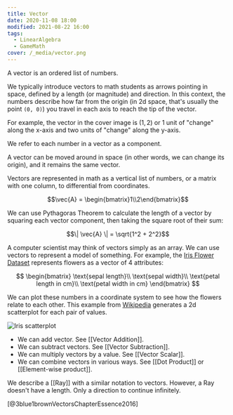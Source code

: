 ```yaml
---
title: Vector
date: 2020-11-08 18:00
modified: 2021-08-22 16:00
tags: 
  - LinearAlgebra 
  - GameMath
cover: /_media/vector.png
---
```


A vector is an ordered list of numbers.

We typically introduce vectors to math students as arrows pointing in space, defined by a length (or magnitude) and direction. In this context, the numbers describe how far from the origin (in 2d space, that's usually the point `(0, 0)`) you travel in each axis to reach the tip of the vector.

For example, the vector in the cover image is $(1, 2)$ or 1 unit of "change" along the x-axis and two units of "change" along the y-axis.

We refer to each number in a vector as a component.

A vector can be moved around in space (in other words, we can change its origin), and it remains the same vector.

Vectors are represented in math as a vertical list of numbers, or a matrix with one column, to differential from coordinates.

$$\vec{A} = \begin{bmatrix}1\\2\end{bmatrix}$$

We can use Pythagoras Theorem to calculate the length of a vector by squaring each vector component, then taking the square root of their sum:

$$\| \vec{A} \| = \sqrt{1^2 + 2^2}$$

A computer scientist may think of vectors simply as an array. We can use vectors to represent a model of something. For example, the [Iris Flower Dataset](https://archive.ics.uci.edu/ml/datasets/iris) represents flowers as a vector of 4 attributes:

$$
\begin{bmatrix}
\text{sepal length}\\
\text{sepal width}\\
\text{petal length in cm}\\
\text{petal width in cm}
\end{bmatrix}
$$

We can plot these numbers in a coordinate system to see how the flowers relate to each other. This example from [Wikipedia](https://commons.wikimedia.org/wiki/File:Iris_dataset_scatterplot.svg) generates a 2d scatterplot for each pair of values.

![Iris scatterplot](/_media/iris-scatterplot.png)

* We can add vector. See [[Vector Addition]].
* We can subtract vectors. See [[Vector Subtraction]].
* We can multiply vectors by a value. See [[Vector Scalar]].
* We can combine vectors in various ways. See [[Dot Product]] or [[Element-wise product]].

We describe a [[Ray]] with a similar notation to vectors. However, a Ray doesn't have a length. Only a direction to continue infinitely.

[@3blue1brownVectorsChapterEssence2016]